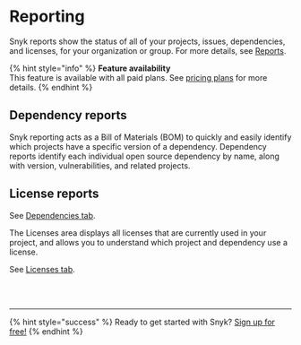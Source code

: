 # Reporting

Snyk reports show the status of all of your projects, issues, dependencies, and licenses, for your organization or group. For more details, see [Reports](../../general-reports/).

{% hint style="info" %}
**Feature availability**  
This feature is available with all paid plans. See [pricing plans](https://snyk.io/plans/) for more details.
{% endhint %}

## Dependency reports

Snyk reporting acts as a Bill of Materials \(BOM\) to quickly and easily identify which projects have a specific version of a dependency. Dependency reports identify each individual open source dependency by name, along with version, vulnerabilities, and related projects.

## License reports

See [Dependencies tab](https://snyk.gitbook.io/user-docs/reports-1/reports/dependencies-tab).

The Licenses area displays all licenses that are currently used in your project, and allows you to understand which project and dependency use a license.

See [Licenses tab](https://snyk.gitbook.io/user-docs/reports-1/reports/licenses-tab).

 
<br><br><hr>

{% hint style="success" %}
Ready to get started with Snyk? [Sign up for free!](https://snyk.io/login?cta=sign-up&loc=footer&page=support_docs_page)
{% endhint %}
